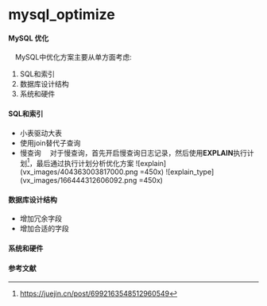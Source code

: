 # mysql_optimize
#### MySQL 优化

&emsp;MySQL中优化方案主要从单方面考虑:
1. SQL和索引
2. 数据库设计结构
3. 系统和硬件

#### SQL和索引
* 小表驱动大表
* 使用join替代子查询
* 慢查询
   &emsp;对于慢查询，首先开启慢查询日志记录，然后使用**EXPLAIN**执行计划[^1]，最后通过执行计划分析优化方案
![explain](vx_images/404363003817000.png =450x)
![explain_type](vx_images/166444312606092.png =450x)

#### 数据库设计结构
* 增加冗余字段
* 增加合适的字段


#### 系统和硬件


#### 参考文献
[^1]:https://juejin.cn/post/6992163548512960549